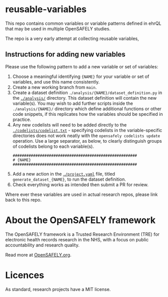 # reusable-variables

This repo contains common variables or variable patterns defined in ehrQL that may be used in multiple OpenSAFELY studies.

The repo is a very early attempt at collecting reusable variables, 

## Instructions for adding new variables

Please use the following pattern to add a new variable or set of variables:
1. Choose a meaningful identifying `{NAME}` for your variable or set of variables, and use this name consistently.
2. Create a new working branch from `main`.
3. Create a dataset definition `./analysis/{NAME}/dataset_definition.py` in the [`./analysis/`](./analysis/) directory. This dataset definition will contain the new variable(s). You may wish to add further scripts inside the  `./analysis/{NAME}/` directory which define additional functions or other code snippets, if this replicates how the variables should be specified in practice.
4. Any new codelists will need to be added directly to the [`./codelists/codelist.txt`](./codelists/codelist.txt) - specifying codelists in the variable-specific directories does not work neatly with the `opensafely codelists update` operation. Use a large separator, as below, to clearly distinguish groups of codelists belong to each variable(s).
     ````
     #######################################################
     # {NAME}
     #######################################################
     ````
5. Add a new action in the [`./project.yaml`](./project.yaml) file, titled `generate_dataset_{NAME}`, to run the dataset definition.
7. Check everything works as intended then submit a PR for review.

Where ever these variables are used in actual research repos, please link back to this repo.

# About the OpenSAFELY framework

The OpenSAFELY framework is a Trusted Research Environment (TRE) for electronic
health records research in the NHS, with a focus on public accountability and
research quality.

Read more at [OpenSAFELY.org](https://opensafely.org).

# Licences
As standard, research projects have a MIT license. 
